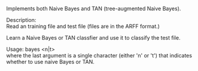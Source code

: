 Implements both Naive Bayes and TAN (tree-augmented Naive Bayes).  
 
Description:  
Read an training file and test file (files are in the ARFF format.)

Learn a Naive Bayes or TAN classfier and use it to classify the test file.

Usage:  bayes <train-set-file> <test-set-file> <n|t>  
where the last argument is a single character (either 'n' or 't') that indicates whether to use naive Bayes or TAN.
  

